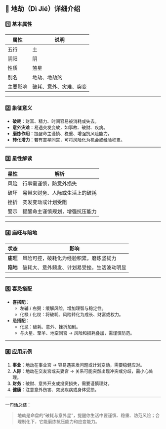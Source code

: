 ## 🌟 地劫（Dì Jié）详细介绍

### 1️⃣ 基本属性

| 属性     | 说明                   |
| -------- | ---------------------- |
| 五行     | 土                     |
| 阴阳     | 阴                     |
| 性质     | 煞星                   |
| 别名     | 地劫、地劫煞           |
| 主要影响 | 破耗、意外、灾难、突变 |

------

### 2️⃣ 象征意义

- **破耗**：财富、精力、时间容易被消耗或失去。
- **意外灾难**：易遇突发变故，如事故、破财、疾病。
- **磨炼作用**：提醒命主谨慎、稳重、增强抗风险能力。
- **转化潜力**：若有吉星同宫，可将风险化为机会或经验积累。

------

### 3️⃣ 星性解读

| 星性 | 解析                           |
| ---- | ------------------------------ |
| 风险 | 行事需谨慎，防意外损失         |
| 破坏 | 易带来财务、人际或生活上的破耗 |
| 挫折 | 突发变动或计划受阻             |
| 警示 | 提醒命主谨慎规划，增强抗压能力 |

------

### 4️⃣ 庙旺与陷地

| 状态     | 影响                                       |
| -------- | ------------------------------------------ |
| **庙旺** | 风险可控，破耗化为经验积累，磨炼坚韧力     |
| **陷地** | 破耗大、意外频发、计划易受挫，生活波动明显 |

------

### 5️⃣ 喜忌搭配

- **喜搭配**：
  - 左辅 / 右弼：缓解风险，增加理智与稳定性。
  - 化禄 / 化权：将破耗、风险转化为成长、财富或权力。
- **忌搭配**：
  - 化忌：破耗、意外、挫折加剧。
  - 与火星、擎羊、地空同宫 → 风险和损耗叠加，需谨慎防范。

------

### 6️⃣ 应用示例

1. **事业**：地劫在事业宫 → 容易遇突发问题或计划变动，需要稳健应对。
2. **人际**：地劫在交友宫或夫妻宫 → 关系可能突然出现冲突或分歧，需小心处理。
3. **财务**：破财、意外开支或投资损失，需要谨慎理财。
4. **健康**：注意意外伤害、突发疾病或身体受损。

------

一句话总结：

> 地劫是命盘的“破耗与意外星”，提醒你生活中要谨慎、稳重、防范风险；合理制化下，它能磨炼抗压能力和应变能力。